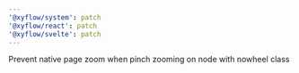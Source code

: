 ```yaml
---
'@xyflow/system': patch
'@xyflow/react': patch
'@xyflow/svelte': patch
---
```


Prevent native page zoom when pinch zooming on node with nowheel class
